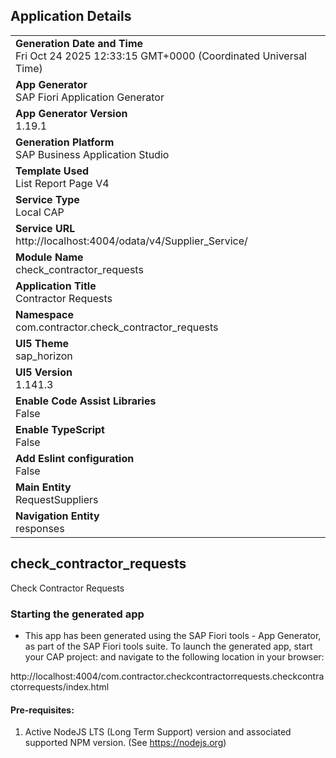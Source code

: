 ## Application Details
|               |
| ------------- |
|**Generation Date and Time**<br>Fri Oct 24 2025 12:33:15 GMT+0000 (Coordinated Universal Time)|
|**App Generator**<br>SAP Fiori Application Generator|
|**App Generator Version**<br>1.19.1|
|**Generation Platform**<br>SAP Business Application Studio|
|**Template Used**<br>List Report Page V4|
|**Service Type**<br>Local CAP|
|**Service URL**<br>http://localhost:4004/odata/v4/Supplier_Service/|
|**Module Name**<br>check_contractor_requests|
|**Application Title**<br>Contractor Requests|
|**Namespace**<br>com.contractor.check_contractor_requests|
|**UI5 Theme**<br>sap_horizon|
|**UI5 Version**<br>1.141.3|
|**Enable Code Assist Libraries**<br>False|
|**Enable TypeScript**<br>False|
|**Add Eslint configuration**<br>False|
|**Main Entity**<br>RequestSuppliers|
|**Navigation Entity**<br>responses|

## check_contractor_requests

Check Contractor Requests

### Starting the generated app

-   This app has been generated using the SAP Fiori tools - App Generator, as part of the SAP Fiori tools suite.  To launch the generated app, start your CAP project:  and navigate to the following location in your browser:

http://localhost:4004/com.contractor.checkcontractorrequests.checkcontractorrequests/index.html

#### Pre-requisites:

1. Active NodeJS LTS (Long Term Support) version and associated supported NPM version.  (See https://nodejs.org)


